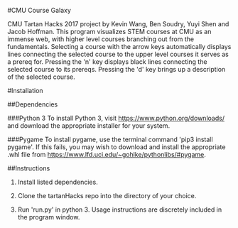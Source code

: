 #CMU Course Galaxy

CMU Tartan Hacks 2017 project by Kevin Wang, Ben Soudry, Yuyi Shen and Jacob
Hoffman. This program visualizes STEM courses at CMU as an immense web, with
higher level courses branching out from the fundamentals. Selecting a course
with the arrow keys automatically displays lines connecting the selected course
to the upper level courses it serves as a prereq for. Pressing the 'n' key
displays black lines connecting the selected course to its prereqs. Pressing the
'd' key brings up a description of the selected course.

#Installation

##Dependencies

###Python 3
To install Python 3, visit https://www.python.org/downloads/ and download the appropriate installer for your system.

###Pygame
To install pygame, use the terminal command 'pip3 install pygame'. If this
fails, you may wish to download and install the appropriate .whl file from
https://www.lfd.uci.edu/~gohlke/pythonlibs/#pygame.

##Instructions
1. Install listed dependencies.

2. Clone the tartanHacks repo into the directory of your choice.

3. Run 'run.py' in python 3. Usage instructions are discretely included in the
   program window.
